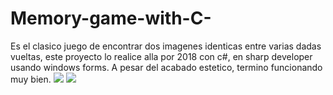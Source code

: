 # Memory-game-with-C-
Es el clasico juego de encontrar dos imagenes identicas entre varias dadas vueltas, este proyecto lo realice alla por 2018 con c#, en sharp developer usando windows forms.
A pesar del acabado estetico, termino funcionando muy bien.
![](https://i.pinimg.com/originals/7d/bb/09/7dbb09d2a07ab541fe491bc313262d5a.png)
![](https://i.pinimg.com/originals/58/40/0e/58400eb70fee417bc475ac147c3c37ad.png)
